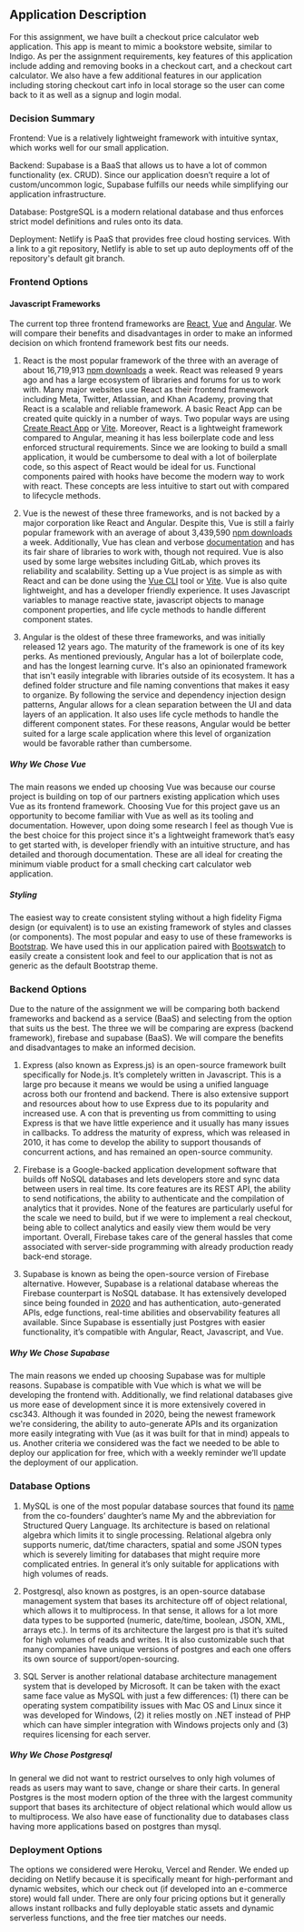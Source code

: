 ## Application Description
For this assignment, we have built a checkout price calculator web application. This app is meant to mimic a bookstore website, similar to Indigo. As per the assignment requirements, key features of this application include adding and removing books in a checkout cart, and a checkout cart calculator. We also have a few additional features in our application including storing checkout cart info in local storage so the user can come back to it as well as a signup and login modal.

### Decision Summary

Frontend:  Vue is a relatively lightweight framework with intuitive syntax, which works well for our small application. 

Backend:  Supabase is a BaaS that allows us to have a lot of common functionality (ex. CRUD). Since our application doesn’t require a lot of custom/uncommon logic, Supabase fulfills our needs while simplifying our application infrastructure.

Database: PostgreSQL is a modern relational database and thus enforces strict model definitions and rules onto its data. 

Deployment: Netlify is PaaS that provides free cloud hosting services. With a link to a git repository, Netlify is able to set up auto deployments off of the repository's default git branch. 

### Frontend Options
#### Javascript Frameworks
The current top three frontend frameworks are [React](https://reactjs.org/docs/getting-started.html), [Vue](https://vuejs.org/guide/introduction.html) and [Angular](https://angular.io/docs). We will compare their benefits and disadvantages in order to make an informed decision on which frontend framework best fits our needs.

 1. React is the most popular framework of the three with an average of about 16,719,913 [npm downloads](https://www.npmjs.com/package/react) a week. React was released 9 years ago and has a large ecosystem of libraries and forums for us to work with. Many major websites use React as their frontend framework including Meta, Twitter, Atlassian, and Khan Academy, proving that React is a scalable and reliable framework. A basic React App can be created quite quickly in a number of ways. Two popular ways are using [Create React App](https://create-react-app.dev/) or [Vite](https://vitejs.dev/guide/). Moreover, React is a lightweight framework compared to Angular, meaning it has less boilerplate code and less enforced structural requirements. Since we are looking to build a small application, it would be cumbersome to deal with a lot of boilerplate code, so this aspect of React would be ideal for us. Functional components paired with hooks have become the modern way to work with react. These concepts are less intuitive to start out with compared to lifecycle methods.

2. Vue is the newest of these three frameworks, and is not backed by a major corporation like React and Angular. Despite this, Vue is still a fairly popular framework with an average of about 3,439,590 [npm downloads](https://www.npmjs.com/package/vue) a week. Additionally, Vue has clean and verbose [documentation](https://vuejs.org/guide/introduction.html) and has its fair share of libraries to work with, though not required. Vue is also used by some large websites including GitLab, which proves its reliability and scalability. Setting up a Vue project is as simple as with React and can be done using the [Vue CLI](https://cli.vuejs.org/guide/creating-a-project.html) tool or [Vite](https://vitejs.dev/guide/). Vue is also quite lightweight, and has a developer friendly experience. It uses Javascript variables to manage reactive state, javascript objects to manage component properties, and life cycle methods to handle different component states.

3.  Angular is the oldest of these three frameworks, and was initially released 12 years ago. The maturity of the framework is one of its key perks. As mentioned previously, Angular has a lot of boilerplate code, and has the longest learning curve. It's also an opinionated framework that isn't easily integrable with libraries outside of its ecosystem. It has a defined folder structure and file naming conventions that makes it easy to organize. By following the service and dependency injection design patterns, Angular allows for a clean separation between the UI and data layers of an application. It also uses life cycle methods to handle the different component states. For these reasons, Angular would be better suited for a large scale application where this level of organization would be favorable rather than cumbersome.

##### Why We Chose Vue
The main reasons we ended up choosing Vue was because our course project is building on top of our partners existing application which uses Vue as its frontend framework. Choosing Vue for this project gave us an opportunity to become familiar with Vue as well as its tooling and documentation. However, upon doing some research I feel as though Vue is the best choice for this project since it's a lightweight framework that’s easy to get started with, is developer friendly with an intuitive structure, and has detailed and thorough documentation. These are all ideal for creating the minimum viable product for a small checking cart calculator web application.

##### Styling
The easiest way to create consistent styling without a high fidelity Figma design (or equivalent) is to use an existing framework of styles and classes (or components). The most popular and easy to use of these frameworks is [Bootstrap](https://getbootstrap.com/docs/5.2/getting-started/introduction/). We have used this in our application paired with [Bootswatch](https://bootswatch.com/) to easily create a consistent look and feel to our application that is not as generic as the default Bootstrap theme.

### Backend Options
Due to the nature of the assignment we will be comparing both backend frameworks and backend as a service (BaaS) and selecting from the option that suits us the best. The three we will be comparing are express (backend framework), firebase and supabase (BaaS). We will compare the benefits and disadvantages to make an informed decision.

1. Express (also known as Express.js) is an open-source framework built specifically for Node.js. It’s completely written in Javascript. This is a large pro because it means we would be using a unified language across both our frontend and backend. There is also extensive support and resources about how to use Express due to its popularity and increased use. A con that is preventing us from committing to using Express is that we have little experience and it usually has many issues in callbacks. To address the maturity of express, which was released in 2010, it has come to develop the ability to support thousands of concurrent actions, and has remained an open-source community.

2.  Firebase is a Google-backed application development software that builds off NoSQL databases and lets developers store and sync data between users in real time. Its core features are its REST API, the ability to send notifications, the ability to authenticate and the compilation of analytics that it provides. None of the features are particularly useful for the scale we need to build, but if we were to implement a real checkout, being able to collect analytics and easily view them would be very important. Overall, Firebase takes care of the general hassles that come associated with server-side programming with already production ready back-end storage.

3. Supabase is known as being the open-source version of Firebase alternative. However, Supabase is a relational database whereas the Firebase counterpart is NoSQL database. It has extensively developed since being founded in [2020](https://supabase.com/docs) and has authentication, auto-generated APIs, edge functions, real-time abilities and observability features all available. Since Supabase is essentially just Postgres with easier functionality, it’s compatible with Angular, React, Javascript, and Vue.

##### Why We Chose Supabase
The main reasons we ended up choosing Supabase was for multiple reasons. Supabase is compatible with Vue which is what we will be developing the frontend with. Additionally, we find relational databases give us more ease of development since it is more extensively covered in csc343. Although it was founded in 2020, being the newest framework we're considering, the ability to auto-generate APIs and its organization more easily integrating with Vue (as it was built for that in mind) appeals to us. Another criteria we considered was the fact we needed to be able to deploy our application for free, which with a weekly reminder we’ll update the deployment of our application.

### Database Options
1. MySQL is one of the most popular database sources that found its [name](https://www.mysql.com/) from the co-founders’ daughter’s name My and the abbreviation for Structured Query Language. Its architecture is based on relational algebra which limits it to single processing. Relational algebra only supports numeric, dat/time characters, spatial and some JSON types which is severely limiting for databases that might require more complicated entries. In general it’s only suitable for applications with high volumes of reads.

2. Postgresql, also known as postgres, is an open-source database management system that bases its architecture off of object relational, which allows it to multiprocess. In that sense, it allows for a lot more data types to be supported (numeric, date/time, boolean, JSON, XML, arrays etc.). In terms of its architecture the largest pro is that it’s suited for high volumes of reads and writes. It is also customizable such that many companies have unique versions of postgres and each one offers its own source of support/open-sourcing.

3. SQL Server is another relational database architecture management system that is developed by Microsoft. It can be taken with the exact same face value as MySQL with just a few differences: (1) there can be operating system compatibility issues with Mac OS and Linux since it was developed for Windows, (2) it relies mostly on .NET instead of PHP which can have simpler integration with Windows projects only and (3) requires licensing for each server.

##### Why We Chose Postgresql
In general we did not want to restrict ourselves to only high volumes of reads as users may want to save, change or share their carts. In general Postgres is the most modern option of the three with the largest community support that bases its architecture of object relational which would allow us to multiprocess. We also have ease of functionality due to databases class having more applications based on postgres than mysql.

### Deployment Options
The options we considered were Heroku, Vercel and Render. We ended up deciding on Netlify because it is specifically meant for high-performant and dynamic websites, which our check out (if developed into an e-commerce store) would fall under. There are only four pricing options but it generally allows instant rollbacks and fully deployable static assets and dynamic serverless functions, and the free tier matches our needs.
